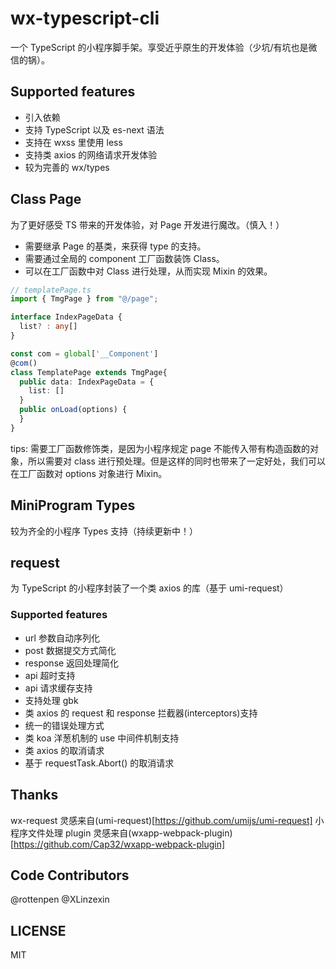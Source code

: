 # wx-typescript-cli
一个 TypeScript 的小程序脚手架。享受近乎原生的开发体验（少坑/有坑也是微信的锅）。

## Supported features
- 引入依赖
- 支持 TypeScript 以及 es-next 语法
- 支持在 wxss 里使用 less
- 支持类 axios 的网络请求开发体验
- 较为完善的 wx/types

## Class Page

为了更好感受 TS 带来的开发体验，对 Page 开发进行魔改。（慎入！）
- 需要继承 Page 的基类，来获得 type 的支持。
- 需要通过全局的 component 工厂函数装饰 Class。
- 可以在工厂函数中对 Class 进行处理，从而实现 Mixin 的效果。

``` TypeScript
// templatePage.ts
import { TmgPage } from "@/page";

interface IndexPageData {
  list? : any[]
}

const com = global['__Component']
@com()
class TemplatePage extends TmgPage{
  public data: IndexPageData = {
    list: []
  }
  public onLoad(options) {
  }
}
```

tips: 
需要工厂函数修饰类，是因为小程序规定 page 不能传入带有构造函数的对象，所以需要对 class 进行预处理。但是这样的同时也带来了一定好处，我们可以在工厂函数对 options 对象进行 Mixin。

## MiniProgram Types
较为齐全的小程序 Types 支持（持续更新中！）

## request
为 TypeScript 的小程序封装了一个类 axios 的库（基于 umi-request）
### Supported features
- url 参数自动序列化
- post 数据提交方式简化
- response 返回处理简化
- api 超时支持
- api 请求缓存支持
- 支持处理 gbk
- 类 axios 的 request 和 response 拦截器(interceptors)支持
- 统一的错误处理方式
- 类 koa 洋葱机制的 use 中间件机制支持
- 类 axios 的取消请求
- 基于 requestTask.Abort() 的取消请求

## Thanks
wx-request 灵感来自(umi-request)[https://github.com/umijs/umi-request]
小程序文件处理 plugin 灵感来自(wxapp-webpack-plugin)[https://github.com/Cap32/wxapp-webpack-plugin]

## Code Contributors
@rottenpen
@XLinzexin

## LICENSE
MIT